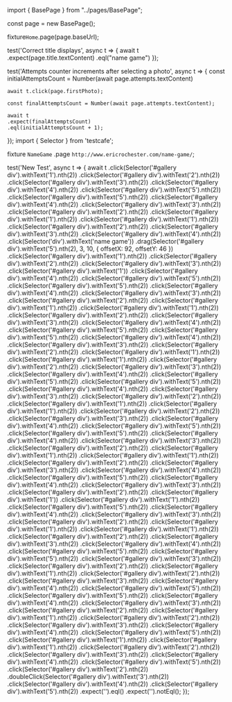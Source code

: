 import { BasePage } from "../pages/BasePage";

const page = new BasePage();

fixture`Home`.page(page.baseUrl);

test('Correct title displays', async t => {
    await t
        .expect(page.title.textContent)
        .eql("name game")
});

test('Attempts counter increments after selecting a photo', async t => {
    const initialAttemptsCount = Number(await page.attempts.textContent)
    
    await t.click(page.firstPhoto);

    const finalAttemptsCount = Number(await page.attempts.textContent);

    await t
    .expect(finalAttemptsCount)
    .eql(initialAttemptsCount + 1);
});
import { Selector } from 'testcafe';

fixture `NameGame`
    .page `http://www.ericrochester.com/name-game/`;

test('New Test', async t => {
    await t
        .click(Selector('#gallery div').withText('1').nth(2))
        .click(Selector('#gallery div').withText('2').nth(2))
        .click(Selector('#gallery div').withText('3').nth(2))
        .click(Selector('#gallery div').withText('4').nth(2))
        .click(Selector('#gallery div').withText('5').nth(2))
        .click(Selector('#gallery div').withText('5').nth(2))
        .click(Selector('#gallery div').withText('4').nth(2))
        .click(Selector('#gallery div').withText('3').nth(2))
        .click(Selector('#gallery div').withText('2').nth(2))
        .click(Selector('#gallery div').withText('1').nth(2))
        .click(Selector('#gallery div').withText('1').nth(2))
        .click(Selector('#gallery div').withText('2').nth(2))
        .click(Selector('#gallery div').withText('3').nth(2))
        .click(Selector('#gallery div').withText('4').nth(2))
        .click(Selector('div').withText('name game'))
        .drag(Selector('#gallery div').withText('5').nth(2), 3, 10, {
            offsetX: 92,
            offsetY: 46
        })
        .click(Selector('#gallery div').withText('1').nth(2))
        .click(Selector('#gallery div').withText('2').nth(2))
        .click(Selector('#gallery div').withText('3').nth(2))
        .click(Selector('#gallery div').withText('1'))
        .click(Selector('#gallery div').withText('4').nth(2))
        .click(Selector('#gallery div').withText('5').nth(2))
        .click(Selector('#gallery div').withText('5').nth(2))
        .click(Selector('#gallery div').withText('4').nth(2))
        .click(Selector('#gallery div').withText('3').nth(2))
        .click(Selector('#gallery div').withText('2').nth(2))
        .click(Selector('#gallery div').withText('1').nth(2))
        .click(Selector('#gallery div').withText('1').nth(2))
        .click(Selector('#gallery div').withText('2').nth(2))
        .click(Selector('#gallery div').withText('3').nth(2))
        .click(Selector('#gallery div').withText('4').nth(2))
        .click(Selector('#gallery div').withText('5').nth(2))
        .click(Selector('#gallery div').withText('5').nth(2))
        .click(Selector('#gallery div').withText('4').nth(2))
        .click(Selector('#gallery div').withText('3').nth(2))
        .click(Selector('#gallery div').withText('2').nth(2))
        .click(Selector('#gallery div').withText('1').nth(2))
        .click(Selector('#gallery div').withText('1').nth(2))
        .click(Selector('#gallery div').withText('2').nth(2))
        .click(Selector('#gallery div').withText('3').nth(2))
        .click(Selector('#gallery div').withText('4').nth(2))
        .click(Selector('#gallery div').withText('5').nth(2))
        .click(Selector('#gallery div').withText('5').nth(2))
        .click(Selector('#gallery div').withText('4').nth(2))
        .click(Selector('#gallery div').withText('3').nth(2))
        .click(Selector('#gallery div').withText('2').nth(2))
        .click(Selector('#gallery div').withText('1').nth(2))
        .click(Selector('#gallery div').withText('1').nth(2))
        .click(Selector('#gallery div').withText('2').nth(2))
        .click(Selector('#gallery div').withText('3').nth(2))
        .click(Selector('#gallery div').withText('4').nth(2))
        .click(Selector('#gallery div').withText('5').nth(2))
        .click(Selector('#gallery div').withText('5').nth(2))
        .click(Selector('#gallery div').withText('4').nth(2))
        .click(Selector('#gallery div').withText('3').nth(2))
        .click(Selector('#gallery div').withText('2').nth(2))
        .click(Selector('#gallery div').withText('1').nth(2))
        .click(Selector('#gallery div').withText('1').nth(2))
        .click(Selector('#gallery div').withText('2').nth(2))
        .click(Selector('#gallery div').withText('3').nth(2))
        .click(Selector('#gallery div').withText('4').nth(2))
        .click(Selector('#gallery div').withText('5').nth(2))
        .click(Selector('#gallery div').withText('4').nth(2))
        .click(Selector('#gallery div').withText('3').nth(2))
        .click(Selector('#gallery div').withText('2').nth(2))
        .click(Selector('#gallery div').withText('1'))
        .click(Selector('#gallery div').withText('1').nth(2))
        .click(Selector('#gallery div').withText('5').nth(2))
        .click(Selector('#gallery div').withText('4').nth(2))
        .click(Selector('#gallery div').withText('3').nth(2))
        .click(Selector('#gallery div').withText('2').nth(2))
        .click(Selector('#gallery div').withText('1').nth(2))
        .click(Selector('#gallery div').withText('1').nth(2))
        .click(Selector('#gallery div').withText('2').nth(2))
        .click(Selector('#gallery div').withText('3').nth(2))
        .click(Selector('#gallery div').withText('4').nth(2))
        .click(Selector('#gallery div').withText('5').nth(2))
        .click(Selector('#gallery div').withText('5').nth(2))
        .click(Selector('#gallery div').withText('3').nth(2))
        .click(Selector('#gallery div').withText('2').nth(2))
        .click(Selector('#gallery div').withText('1').nth(2))
        .click(Selector('#gallery div').withText('2').nth(2))
        .click(Selector('#gallery div').withText('3').nth(2))
        .click(Selector('#gallery div').withText('4').nth(2))
        .click(Selector('#gallery div').withText('5').nth(2))
        .click(Selector('#gallery div').withText('5').nth(2))
        .click(Selector('#gallery div').withText('4').nth(2))
        .click(Selector('#gallery div').withText('3').nth(2))
        .click(Selector('#gallery div').withText('2').nth(2))
        .click(Selector('#gallery div').withText('1').nth(2))
        .click(Selector('#gallery div').withText('2').nth(2))
        .click(Selector('#gallery div').withText('3').nth(2))
        .click(Selector('#gallery div').withText('4').nth(2))
        .click(Selector('#gallery div').withText('5').nth(2))
        .click(Selector('#gallery div').withText('1').nth(2))
        .click(Selector('#gallery div').withText('1').nth(2))
        .click(Selector('#gallery div').withText('2').nth(2))
        .click(Selector('#gallery div').withText('3').nth(2))
        .click(Selector('#gallery div').withText('4').nth(2))
        .click(Selector('#gallery div').withText('5').nth(2))
        .click(Selector('#gallery div').withText('2').nth(2))
        .doubleClick(Selector('#gallery div').withText('3').nth(2))
        .click(Selector('#gallery div').withText('4').nth(2))
        .click(Selector('#gallery div').withText('5').nth(2))
        .expect('').eql()
        .expect('').notEql();
});
